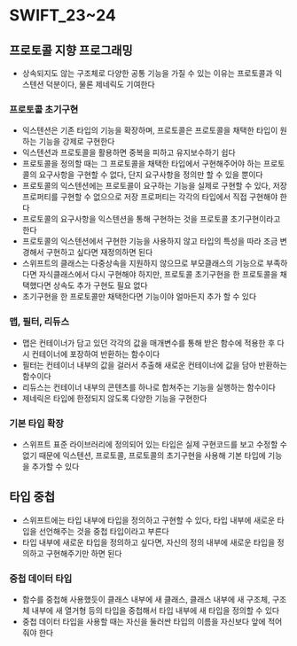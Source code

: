 # SWIFT_23~24
## 프로토콜 지향 프로그래밍
* 상속되지도 않는 구조체로 다양한 공통 기능을 가질 수 있는 이유는 프로토콜과 익스텐션 덕분이다, 물론 제네릭도 기여한다

### 프로토콜 초기구현
* 익스텐션은 기존 타입의 기능을 확장하며, 프로토콜은 프로토콜을 채택한 타입이 원하는 기능을 강제로 구현한다
* 익스텐션과 프로토콜을 활용하면 중복을 피하고 유지보수하기 쉽다
* 프로토콜을 정의할 때는 그 프로토콜을 채택한 타입에서 구현해주어야 하는 프로토콜의 요구사항을 구현할 수 없다, 단지 요구사항을 정의만 할 수 있을 뿐이다
* 프로토콜의 익스텐션에는 프로토콜이 요구하는 기능을 실제로 구현할 수 있다, 저장 프로퍼티를 구현할 수 없으으로 저장 프로퍼티는 각각의 타입에서 직접 구현해야 한다
* 프로토콜의 요구사항을 익스텐션을 통해 구현하는 것을 프로토콜 초기구현이라고 한다
* 프로토콜의 익스텐션에서 구현한 기능을 사용하지 않고 타입의 특성을 따라 조금 변경해서 구현하고 싶다면 재정의하면 된다
* 스위프트의 클래스는 다중상속을 지원하지 않으므로 부모클래스의 기능으로 부족하다면 자식클래스에서 다시 구현해야 하지만, 프로토콜 초기구현을 한 프로토콜을 채택했다면 상속도 추가 구현도 필요 없다
* 초기구현을 한 프로토콜만 채택한다면 기능이야 얼마든지 추가 할 수 있다

### 맵, 필터, 리듀스
* 맵은 컨테이너가 담고 있던 각각의 값을 매개변수를 통해 받은 함수에 적용한 후 다시 컨테이너에 포장하여 반환하는 함수이다
* 필터는 컨테이너 내부의 값을 걸러서 추출해 새로운 컨테이너에 값을 담아 반환하는 함수이다
* 리듀스는 컨테이너 내부의 콘텐츠를 하나로 합쳐주는 기능을 실행하는 함수이다
* 제네릭은 타입에 한정되지 않도록 다양한 기능을 구현한다

### 기본 타입 확장
* 스위프트 표준 라이브러리에 정의되어 있는 타입은 실제 구현코드를 보고 수정할 수 없기 때문에 익스텐션, 프로토콜, 프로토콜의 초기구현을 사용해 기본 타입에 기능을 추가할 수 있다

## 타입 중첩
* 스위프트에는 타입 내부에 타입을 정의하고 구현할 수 있다, 타입 내부에 새로운 타입을 선언해주는 것을 중첩 타입이라고 부른다
* 타입 내부에 새로운 타입을 정의하고 싶다면, 자신의 정의 내부에 새로운 타입을 정의하고 구현해주기만 하면 된다

### 중첩 데이터 타입
* 함수를 중첩해 사용했듯이 클래스 내부에 새 클래스, 클래스 내부에 새 구조체, 구조체 내부에 새 열거형 등의 타입을 중첩해서 타입 내부에 새 타입을 정의할 수 있다
* 중첩 데이터 타입을 사용할 때는 자신을 둘러싼 타입의 이름을 자신보다 앞에 적어줘야 한다
